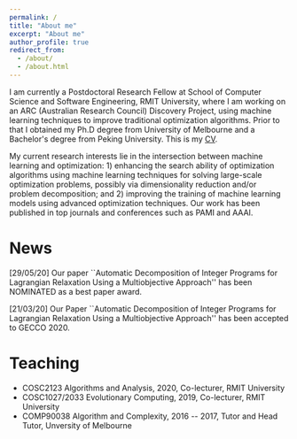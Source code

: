 ```yaml
---
permalink: /
title: "About me"
excerpt: "About me"
author_profile: true
redirect_from: 
  - /about/
  - /about.html
---
```


I am currently a Postdoctoral Research Fellow at School of Computer Science and Software Engineering, RMIT University, where I am working on an ARC (Australian Research Council) Discovery Project, using machine learning techniques to improve traditional optimization algorithms. Prior to that I obtained my Ph.D degree from University of Melbourne and a Bachelor's degree from Peking University. This is my [CV](https://yuansuny.github.io/files/YUANSUN_CV.pdf). <br/>

My current research interests lie in the intersection between machine learning and optimization: 1) enhancing the search ability of optimization algorithms using machine learning techniques for solving large-scale optimization problems, possibly via dimensionality reduction and/or problem decomposition; and 2) improving the training of machine learning models using advanced optimization techniques. Our work has been published in top journals and conferences such as PAMI and AAAI. <br/>

<!-- __For COSC1027/2033 students, a number of research projects is available [here](https://yuansuny.github.io/projects).__ -->
<!-- for <span style="font-family:Papyrus; font-size:4em;">testing</span> -->


News
======
[29/05/20] Our paper ``Automatic Decomposition of Integer Programs for Lagrangian Relaxation Using a Multiobjective Approach'' has been NOMINATED as a best paper award. <br/>

[21/03/20] Our Paper ``Automatic Decomposition of Integer Programs for Lagrangian Relaxation Using a Multiobjective Approach'' has been accepted to GECCO 2020. 


<!---
* Our paper *Using Statistical Measures and Machine Learning for Graph Reduction to Solve Maximum Weight Clique Problems* has been accepted by IEEE Transactions on Pattern Analysis and Machine Intelligence (__impact factor: 17.7__).
* Our paper *Revisiting Probability Distribution Assumptions for Information Theoretic Feature Selection* has been accepted for presenting at AAAI 2020 (acceptance rate 20.6%).
* Our paper *An Improved Merge Search Algorithm for the Constrained Pit Problem in Open-pit Mining* has been accepted as a full paper for presenting at GECCO 2019. 
* Our paper *Decomposition for Large-scale Optimization Problems with Overlapping Components* has been accepted for presenting at IEEE CEC 2019. This paper won the 2019 Competition on Large-Scale Global Optimization.
-->


Teaching 
======
* COSC2123 Algorithms and Analysis, 2020, Co-lecturer, RMIT University
* COSC1027/2033 Evolutionary Computing, 2019, Co-lecturer, RMIT University
* COMP90038 Algorithm and Complexity, 2016 -- 2017, Tutor and Head Tutor, Unversity of Melbourne





